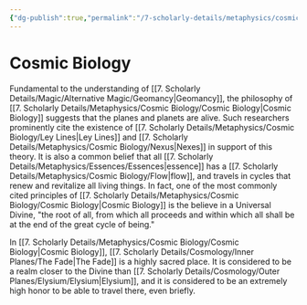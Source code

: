 ```yaml
---
{"dg-publish":true,"permalink":"/7-scholarly-details/metaphysics/cosmic-biology/cosmic-biology/","noteIcon":""}
---
```


# Cosmic Biology

Fundamental to the understanding of [[7. Scholarly Details/Magic/Alternative Magic/Geomancy\|Geomancy]], the philosophy of [[7. Scholarly Details/Metaphysics/Cosmic Biology/Cosmic Biology\|Cosmic Biology]] suggests that the planes and planets are alive. Such researchers prominently cite the existence of [[7. Scholarly Details/Metaphysics/Cosmic Biology/Ley Lines\|Ley Lines]] and [[7. Scholarly Details/Metaphysics/Cosmic Biology/Nexus\|Nexes]] in support of this theory. It is also a common belief that all [[7. Scholarly Details/Metaphysics/Essences/Essences\|essence]] has a [[7. Scholarly Details/Metaphysics/Cosmic Biology/Flow\|flow]], and travels in cycles that renew and revitalize all living things. In fact, one of the most commonly cited principles of [[7. Scholarly Details/Metaphysics/Cosmic Biology/Cosmic Biology\|Cosmic Biology]] is the believe in a Universal Divine, "the root of all, from which all proceeds and within which all shall be at the end of the great cycle of being."

In [[7. Scholarly Details/Metaphysics/Cosmic Biology/Cosmic Biology\|Cosmic Biology]], [[7. Scholarly Details/Cosmology/Inner Planes/The Fade\|The Fade]] is a highly sacred place. It is considered to be a realm closer to the Divine than [[7. Scholarly Details/Cosmology/Outer Planes/Elysium/Elysium\|Elysium]], and it is considered to be an extremely high honor to be able to travel there, even briefly. 